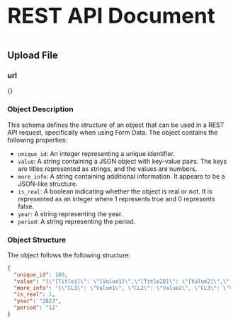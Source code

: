 <p style="font-size: 3rem;font-weight: bolder">REST API Document</p>

## Upload File

### url

{}

### Object Description

This schema defines the structure of an object that can be used in a REST API request, specifically when using Form Data. The object contains the following properties:

- `unique_id`: An integer representing a unique identifier.
- `value`: A string containing a JSON object with key-value pairs. The keys are titles represented as strings, and the values are numbers.
- `more_info`: A string containing additional information. It appears to be a JSON-like structure.
- `is_real`: A boolean indicating whether the object is real or not. It is represented as an integer where 1 represents true and 0 represents false.
- `year`: A string representing the year.
- `period`: A string representing the period.

### Object Structure

The object follows the following structure:

```json
{
  "unique_id": 100,
  "value": "{\"[Title1]\": \"[Value1]\",\"[Title2D]\": \"[Value2]\",\"[Title3]\": \"[Value3]\"}",
  "more_info": "{\"CL1\": \"Value1\", \"CL2\": \"Value2\", \"CL3\": \"Value3\", \"AVG2\": \"Value2\", \"AVG2\": \"Value2\", \"AVG3\": \"Value3\"}",
  "is_real": 1,
  "year": "2023",
  "period": "12"
}
